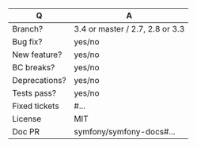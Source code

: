 | Q             | A
| ------------- | ---
| Branch?       | 3.4 or master / 2.7, 2.8 or 3.3 <!-- see comment below -->
| Bug fix?      | yes/no
| New feature?  | yes/no <!-- don't forget to update src/**/CHANGELOG.md files -->
| BC breaks?    | yes/no
| Deprecations? | yes/no <!-- don't forget to update UPGRADE-*.md files -->
| Tests pass?   | yes/no
| Fixed tickets | #... <!-- #-prefixed issue number(s), if any -->
| License       | MIT
| Doc PR        | symfony/symfony-docs#... <!--highly recommended for new features-->
